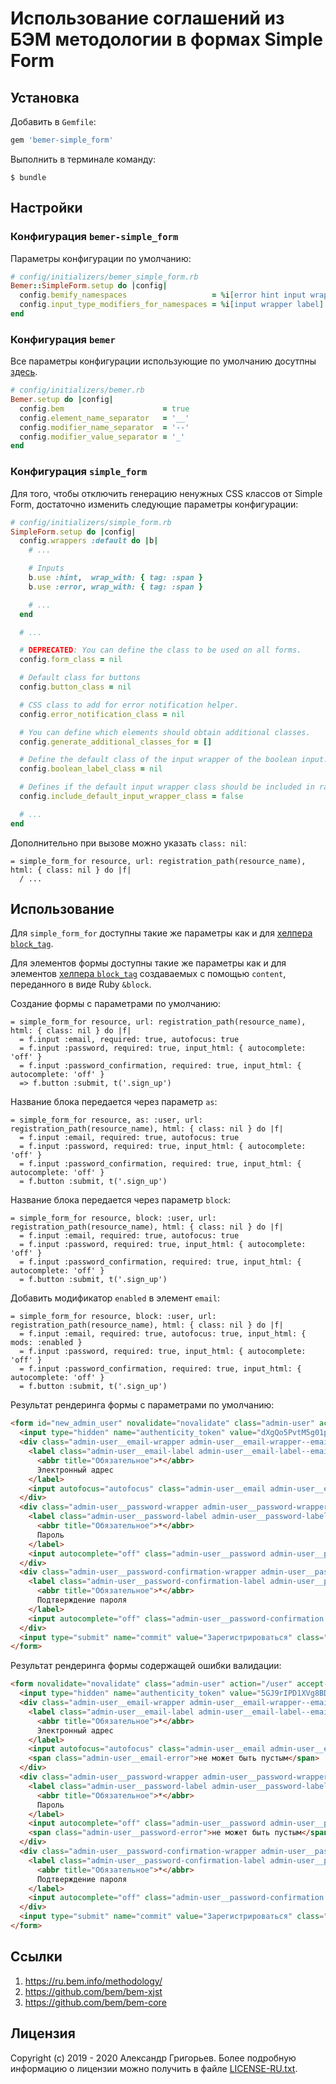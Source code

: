 # Использование соглашений из БЭМ методологии в формах Simple Form

## Установка

Добавить в `Gemfile`:

```ruby
gem 'bemer-simple_form'
```

Выполнить в терминале команду:

    $ bundle

## Настройки
### Конфигурация `bemer-simple_form`
Параметры конфигурации по умолчанию:
```ruby
# config/initializers/bemer_simple_form.rb
Bemer::SimpleForm.setup do |config|
  config.bemify_namespaces                   = %i[error hint input wrapper label]
  config.input_type_modifiers_for_namespaces = %i[input wrapper label]
end
```

### Конфигурация `bemer`
Все параметры конфигурации использующие по умолчанию досутпны [здесь](https://github.com/vill/bemer/blob/master/docs/%D0%9A%D0%BE%D0%BD%D1%84%D0%B8%D0%B3%D1%83%D1%80%D0%B0%D1%86%D0%B8%D1%8F.md).
```ruby
# config/initializers/bemer.rb
Bemer.setup do |config|
  config.bem                      = true
  config.element_name_separator   = '__'
  config.modifier_name_separator  = '--'
  config.modifier_value_separator = '_'
end
```

### Конфигурация `simple_form`
Для того, чтобы отключить генерацию ненужных CSS классов от Simple Form, достаточно изменить следующие параметры конфигурации:
```ruby
# config/initializers/simple_form.rb
SimpleForm.setup do |config|
  config.wrappers :default do |b|
    # ...

    # Inputs
    b.use :hint,  wrap_with: { tag: :span }
    b.use :error, wrap_with: { tag: :span }

    # ...
  end

  # ...

  # DEPRECATED: You can define the class to be used on all forms.
  config.form_class = nil

  # Default class for buttons
  config.button_class = nil

  # CSS class to add for error notification helper.
  config.error_notification_class = nil

  # You can define which elements should obtain additional classes.
  config.generate_additional_classes_for = []

  # Define the default class of the input wrapper of the boolean input.
  config.boolean_label_class = nil

  # Defines if the default input wrapper class should be included in radio collection wrappers.
  config.include_default_input_wrapper_class = false

  # ...
end
```
Дополнительно при вызове можно указать `class: nil`:
```slim
= simple_form_for resource, url: registration_path(resource_name), html: { class: nil } do |f|
  / ...
```
## Использование

Для `simple_form_for` доступны такие же параметры как и для [хелпера `block_tag`](https://github.com/vill/bemer/blob/master/docs/%D0%A5%D0%B5%D0%BB%D0%BF%D0%B5%D1%80-block_tag.md).

Для элементов формы доступны такие же параметры как и для элементов [хелпера `block_tag`](https://github.com/vill/bemer/blob/master/docs/%D0%A5%D0%B5%D0%BB%D0%BF%D0%B5%D1%80-block_tag.md#%D0%BF%D0%B0%D1%80%D0%B0%D0%BC%D0%B5%D1%82%D1%80-content) создаваемых с помощью `content`, переданного в виде Ruby `&block`.

Создание формы с параметрами по умолчанию:

```slim
= simple_form_for resource, url: registration_path(resource_name), html: { class: nil } do |f|
  = f.input :email, required: true, autofocus: true
  = f.input :password, required: true, input_html: { autocomplete: 'off' }
  = f.input :password_confirmation, required: true, input_html: { autocomplete: 'off' }
  => f.button :submit, t('.sign_up')
```

Название блока передается через параметр `as`:
```slim
= simple_form_for resource, as: :user, url: registration_path(resource_name), html: { class: nil } do |f|
  = f.input :email, required: true, autofocus: true
  = f.input :password, required: true, input_html: { autocomplete: 'off' }
  = f.input :password_confirmation, required: true, input_html: { autocomplete: 'off' }
  = f.button :submit, t('.sign_up')
```

Название блока передается через параметр `block`:
```slim
= simple_form_for resource, block: :user, url: registration_path(resource_name), html: { class: nil } do |f|
  = f.input :email, required: true, autofocus: true
  = f.input :password, required: true, input_html: { autocomplete: 'off' }
  = f.input :password_confirmation, required: true, input_html: { autocomplete: 'off' }
  = f.button :submit, t('.sign_up')
```

Добавить модификатор `enabled` в элемент `email`:
```slim
= simple_form_for resource, block: :user, url: registration_path(resource_name), html: { class: nil } do |f|
  = f.input :email, required: true, autofocus: true, input_html: { mods: :enabled }
  = f.input :password, required: true, input_html: { autocomplete: 'off' }
  = f.input :password_confirmation, required: true, input_html: { autocomplete: 'off' }
  = f.button :submit, t('.sign_up')
```

Результат рендеринга формы с параметрами по умолчанию:
```html
<form id="new_admin_user" novalidate="novalidate" class="admin-user" action="/user" accept-charset="UTF-8" method="post">
  <input type="hidden" name="authenticity_token" value="dXgQo5PvtM5g01pFiQmpMDTb8BYVxsMvzS8n+6YN/UhjFR/tCf4ym7bZzMgs/E/ECxvXZcbr9uzMPcUUIj43jA==">
  <div class="admin-user__email-wrapper admin-user__email-wrapper--email admin-user__email-wrapper--required">
    <label class="admin-user__email-label admin-user__email-label--email admin-user__email-label--required" for="admin_user_email">
      <abbr title="Обязательное">*</abbr>
      Электронный адрес
    </label>
    <input autofocus="autofocus" class="admin-user__email admin-user__email--email admin-user__email--required" required="required" aria-required="true" type="email" value="" name="admin_user[email]" id="admin_user_email">
  </div>
  <div class="admin-user__password-wrapper admin-user__password-wrapper--password admin-user__password-wrapper--required">
    <label class="admin-user__password-label admin-user__password-label--password admin-user__password-label--required" for="admin_user_password">
      <abbr title="Обязательное">*</abbr>
      Пароль
    </label>
    <input autocomplete="off" class="admin-user__password admin-user__password--password admin-user__password--required" required="required" aria-required="true" type="password" name="admin_user[password]" id="admin_user_password">
  </div>
  <div class="admin-user__password-confirmation-wrapper admin-user__password-confirmation-wrapper--password admin-user__password-confirmation-wrapper--required">
    <label class="admin-user__password-confirmation-label admin-user__password-confirmation-label--password admin-user__password-confirmation-label--required" for="admin_user_password_confirmation">
      <abbr title="Обязательное">*</abbr>
      Подтверждение пароля
    </label>
    <input autocomplete="off" class="admin-user__password-confirmation admin-user__password-confirmation--password admin-user__password-confirmation--required" required="required" aria-required="true" type="password" name="admin_user[password_confirmation]" id="admin_user_password_confirmation">
  </div>
  <input type="submit" name="commit" value="Зарегистрироваться" class="admin-user__submit" data-disable-with="Зарегистрироваться">
</form>
```
Результат рендеринга формы содержащей ошибки валидации:
```html
<form novalidate="novalidate" class="admin-user" action="/user" accept-charset="UTF-8" method="post">
  <input type="hidden" name="authenticity_token" value="5GJ9rIPD1XVg8BDKy2ZBpDt3qYlBuAh/z7u00qw8bzfyD3LiGdJTILb6hkduk6dQBLeO+pKVPbzOqVY9KA+l8w==">
  <div class="admin-user__email-wrapper admin-user__email-wrapper--email admin-user__email-wrapper--required">
    <label class="admin-user__email-label admin-user__email-label--email admin-user__email-label--required" for="admin_user_email">
      <abbr title="Обязательное">*</abbr>
      Электронный адрес
    </label>
    <input autofocus="autofocus" class="admin-user__email admin-user__email--email admin-user__email--required" required="required" aria-required="true" aria-invalid="true" type="email" value="" name="admin_user[email]" id="admin_user_email">
    <span class="admin-user__email-error">не может быть пустым</span>
  </div>
  <div class="admin-user__password-wrapper admin-user__password-wrapper--password admin-user__password-wrapper--required">
    <label class="admin-user__password-label admin-user__password-label--password admin-user__password-label--required" for="admin_user_password">
      <abbr title="Обязательное">*</abbr>
      Пароль
    </label>
    <input autocomplete="off" class="admin-user__password admin-user__password--password admin-user__password--required" required="required" aria-required="true" aria-invalid="true" type="password" name="admin_user[password]" id="admin_user_password">
    <span class="admin-user__password-error">не может быть пустым</span>
  </div>
  <div class="admin-user__password-confirmation-wrapper admin-user__password-confirmation-wrapper--password admin-user__password-confirmation-wrapper--required">
    <label class="admin-user__password-confirmation-label admin-user__password-confirmation-label--password admin-user__password-confirmation-label--required" for="admin_user_password_confirmation">
      <abbr title="Обязательное">*</abbr>
      Подтверждение пароля
    </label>
    <input autocomplete="off" class="admin-user__password-confirmation admin-user__password-confirmation--password admin-user__password-confirmation--required" required="required" aria-required="true" type="password" name="admin_user[password_confirmation]" id="admin_user_password_confirmation">
  </div>
  <input type="submit" name="commit" value="Зарегистрироваться" class="admin-user__submit" data-disable-with="Зарегистрироваться">
</form>
```
## Ссылки

1. https://ru.bem.info/methodology/
1. https://github.com/bem/bem-xjst
1. https://github.com/bem/bem-core

## Лицензия

Copyright (c) 2019 - 2020 Александр Григорьев. Более подробную информацию о лицензии можно получить в файле [LICENSE-RU.txt](LICENSE-RU.txt).
